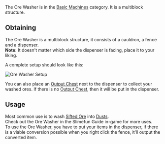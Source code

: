 The Ore Washer is in the [Basic Machines](https://github.com/Slimefun/Slimefun4/wiki/Basic-Machines) category. It is a multiblock structure.<br>

## Obtaining

The Ore Washer is a multiblock structure, it consists of a cauldron, a fence and a dispenser.<br>
**Note:** It doesn't matter which side the dispenser is facing, place it to your liking.<br>

A complete setup should look like this:

<img src="/slimefun-images/multiblock-ore-washer.png" alt="Ore Washer Setup">

You can also place an [Output Chest](https://github.com/Slimefun/Slimefun4/wiki/Output-Chest) next to the dispenser to collect your washed ores. If there is no [Output Chest](https://github.com/Slimefun/Slimefun4/wiki/Output-Chest), then it will be put in the dispenser.

## Usage

Most common use is to wash [Sifted Ore](https://github.com/Slimefun/Slimefun4/wiki/Sifted-Ore) into [Dusts](https://github.com/Slimefun/Slimefun4/wiki/Dusts).<br>
Check out the Ore Washer in the Slimefun Guide in-game for more uses.<br>
To use the Ore Washer, you have to put your items in the dispenser, if there is a viable conversion possible when you right click the fence, it'll output the converted item.
